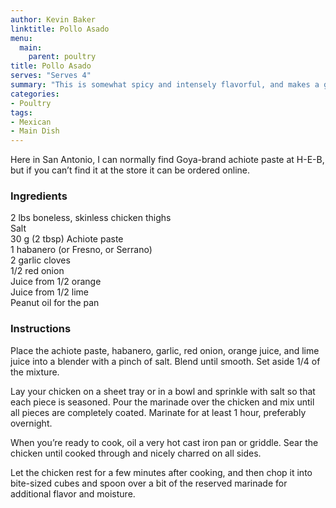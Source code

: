 ```yaml
---
author: Kevin Baker
linktitle: Pollo Asado
menu:
  main:
    parent: poultry
title: Pollo Asado	
serves: "Serves 4"
summary: "This is somewhat spicy and intensely flavorful, and makes a great filling for tacos or burritos."
categories:
- Poultry
tags:
- Mexican
- Main Dish
---
```

Here in San Antonio, I can normally find Goya-brand achiote paste at H-E-B, but if you can’t find it at the store it can be ordered online. 

### Ingredients

<div class="ingredient-list">
  
2 lbs boneless, skinless chicken thighs  
Salt  
30 g (2 tbsp) Achiote paste  
1 habanero (or Fresno, or Serrano)   
2 garlic cloves  
1/2 red onion  
Juice from 1/2 orange  
Juice from 1/2 lime  
Peanut oil for the pan  

</div>

### Instructions
Place the achiote paste, habanero, garlic, red onion, orange juice, and lime juice into a blender with a pinch of salt. Blend until smooth.  Set aside 1/4 of the mixture. 

Lay your chicken on a sheet tray or in a bowl and sprinkle with salt so that each piece is seasoned. Pour the marinade over the chicken and mix until all pieces are completely coated. Marinate for at least 1 hour, preferably overnight.

When you’re ready to cook, oil a very hot cast iron pan or griddle. Sear the chicken until cooked through and nicely charred on all sides.

Let the chicken rest for a few minutes after cooking, and then chop it into bite-sized cubes and spoon over a bit of the reserved marinade for additional flavor and moisture.